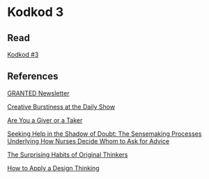 # Kodkod 3
## Read

[Kodkod #3][1]


## References

[GRANTED Newsletter][2]

[Creative Burstiness at the Daily Show][3]

[Are You a Giver or a Taker][4]

[Seeking Help in the Shadow of Doubt: The Sensemaking Processes Underlying How Nurses Decide Whom to Ask for Advice][5]

[The Surprising Habits of Original Thinkers][6]

[How to Apply a Design Thinking][7]


[1]: http://www.k0dk0d.com/pdfs/kodkod3.pdf "Kodkod #3"
[2]: https://www.adamgrant.net/newsletter
[3]: https://www.ted.com/talks/worklife_with_adam_grant_creative_burstiness_at_the_daily_show
[4]: https://www.ted.com/talks/adam_grant_are_you_a_giver_or_a_taker
[5]: https://www.researchgate.net/publication/26762646_Seeking_Help_in_the_Shadow_of_Doubt_The_Sensemaking_Processes_Underlying_How_Nurses_Decide_Whom_to_Ask_for_Advice
[6]: https://www.ted.com/talks/adam_grant_the_surprising_habits_of_original_thinkers
[7]: https://medium.com/digital-experience-design/how-to-apply-a-design-thinking-hcd-ux-or-any-creative-process-from-scratch-b8786efbf812

<!-- Global site tag (gtag.js) - Google Analytics -->
<script async src="https://www.googletagmanager.com/gtag/js?id=UA-153532160-1"></script>
<script>
  window.dataLayer = window.dataLayer || [];
  function gtag(){dataLayer.push(arguments);}
  gtag('js', new Date());

  gtag('config', 'UA-153532160-1');
</script>
